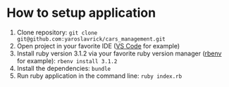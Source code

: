# How to setup application

1. Clone repository:
   `git clone git@github.com:yaroslavrick/cars_management.git`
2. Open project in your favorite IDE ([VS Code](https://code.visualstudio.com/) for example)
3. Install ruby version 3.1.2 via your favorite ruby version manager ([rbenv](https://github.com/rbenv/rbenv) for example):
   `rbenv install 3.1.2`
4. Install the dependencies:
   `bundle`
5. Run ruby application in the command line:
   `ruby index.rb`
